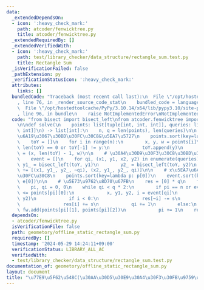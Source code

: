 ```yaml
---
data:
  _extendedDependsOn:
  - icon: ':heavy_check_mark:'
    path: atcoder/fenwicktree.py
    title: atcoder/fenwicktree.py
  _extendedRequiredBy: []
  _extendedVerifiedWith:
  - icon: ':heavy_check_mark:'
    path: test/library_checker/data_structure/rectangle_sum.test.py
    title: Rectangle Sum
  _isVerificationFailed: false
  _pathExtension: py
  _verificationStatusIcon: ':heavy_check_mark:'
  attributes:
    links: []
  bundledCode: "Traceback (most recent call last):\n  File \"/opt/hostedtoolcache/PyPy/3.10.14/x64/lib/pypy3.10/site-packages/onlinejudge_verify/documentation/build.py\"\
    , line 76, in _render_source_code_stat\n    bundled_code = language.bundle(\n\
    \  File \"/opt/hostedtoolcache/PyPy/3.10.14/x64/lib/pypy3.10/site-packages/onlinejudge_verify/languages/python.py\"\
    , line 96, in bundle\n    raise NotImplementedError\nNotImplementedError\n"
  code: "from bisect import bisect_left\nfrom atcoder.fenwicktree import FenwickTree\n\
    \n\ndef solve(\n    points: list[tuple[int, int, int]], queries: list[tuple[int,\
    \ int]]\n) -> list[int]:\n    n, q = len(points), len(queries)\n\n    # y\u5EA7\
    \u6A19\u3067\u30BD\u30FC\u30C8&\u5EA7\u5727\n    points.sort(key=lambda p: p[1])\n\
    \    toY = []\n    for i in range(n):\n        x, y, w = points[i]\n        if\
    \ len(toY) == 0 or toY[-1] != y:\n            toY.append(y)\n        points[i]\
    \ = (x, len(toY) - 1, w)\n\n    # \u30A4\u30D9\u30F3\u30C8\u30BD\u30FC\u30C8\n\
    \    event = []\n    for qi, (x1, y1, x2, y2) in enumerate(queries):\n       \
    \ y1_ = bisect_left(toY, y1)\n        y2_ = bisect_left(toY, y2)\n        event\
    \ += [(x1, y1_, y2_, ~qi), (x2, y1_, y2_, qi)]\n\n    # x\u5EA7\u6A19\u3067\u30BD\
    \u30FC\u30C8\n    points.sort(key=lambda p: p[0])\n    event.sort(key=lambda e:\
    \ e[0])\n\n    # \u5E73\u9762\u8D70\u67FB\n    res = [0] * q\n    fw = FenwickTree(len(toY))\n\
    \    pi, qi = 0, 0\n    while qi < q * 2:\n        if pi == n or event[qi][0]\
    \ <= points[pi][0]:\n            x, y1, y2, i = event[qi]\n            s = fw.sum(y1,\
    \ y2)\n            if i < 0:\n                res[~i] -= s\n            else:\n\
    \                res[i] += s\n            qi += 1\n        else:\n           \
    \ fw.add(points[pi][1], points[pi][2])\n            pi += 1\n    return res\n"
  dependsOn:
  - atcoder/fenwicktree.py
  isVerificationFile: false
  path: geometory/offline_static_rectangle_sum.py
  requiredBy: []
  timestamp: '2024-05-29 14:24:11+09:00'
  verificationStatus: LIBRARY_ALL_AC
  verifiedWith:
  - test/library_checker/data_structure/rectangle_sum.test.py
documentation_of: geometory/offline_static_rectangle_sum.py
layout: document
title: "\u77E9\u5F62\u548C(\u30AA\u30D5\u30E9\u30A4\u30F3\u30FB\u9759\u7684)"
---
```

